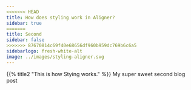 ```yaml
---
<<<<<<< HEAD
title: How does styling work in Aligner?
sidebar: true
=======
title: Second
sidebar: false
>>>>>>> 87670814c69f40e68656df960b959dc769b6c6a5
sidebarlogo: fresh-white-alt
image: ../images/styling-aligner.svg
---
```


{{% title2 "This is how Stying works." %}}
My super sweet second blog post